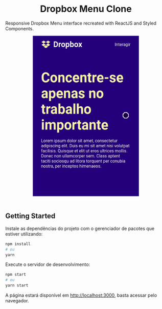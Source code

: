 
<h1 align="center">
  Dropbox Menu Clone
</h1>
<p>
  Responsive Dropbox Menu interface recreated with ReactJS and Styled Components.
</p>
<div align="center">
  <img src="./github/dropbox.gif" alt="demo-app" height="500">
</div>

<br>

<h2>
  Getting Started
</h2>

Instale as dependências do projeto com o gerenciador de pacotes que estiver utilizando:

```bash
npm install
# ou
yarn
```

Execute o servidor de desenvolvimento:

```bash
npm start
# ou
yarn start
```

A página estará disponível em [http://localhost:3000](http://localhost:3000), basta acessar pelo navegador.